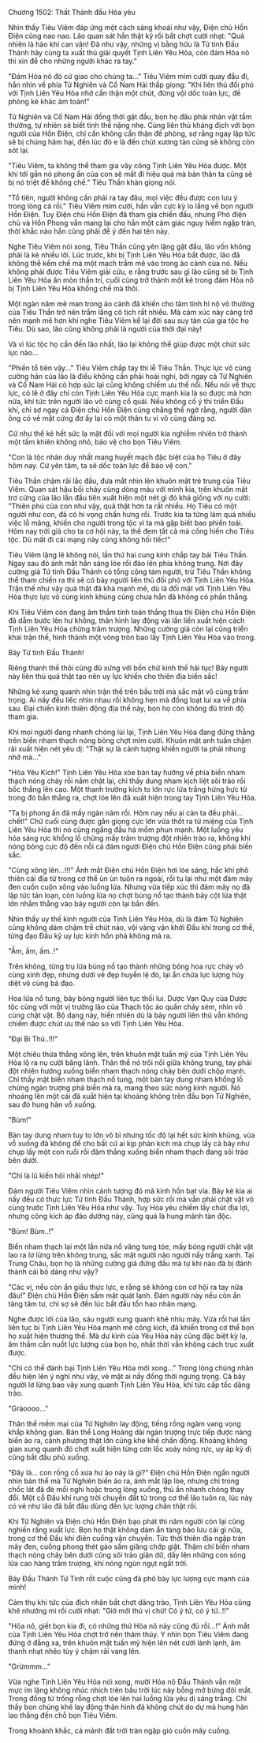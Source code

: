 




Chương 1502: Thất Thánh đấu Hỏa yêu


Nhìn thấy Tiêu Viêm đáp ứng một cách sảng khoái như vậy, Điện chủ Hồn Điện cũng nao nao. Lão quan sát hắn thật kỹ rồi bất chợt cười nhạt: "Quả nhiên là hào khí can vân! Đã như vậy, những vị bằng hữu là Tứ tinh Đấu Thánh hãy cùng ta xuất thủ giải quyết Tịnh Liên Yêu Hỏa, còn đám Hỏa nô thì xin để cho những người khác ra tay."

"Đám Hỏa nô đó cứ giao cho chúng ta..." Tiêu Viêm mỉm cười quay đầu đi, hắn nhìn về phía Tử Nghiên và Cổ Nam Hải thấp giọng: "Khi liên thủ đối phó với Tịnh Liên Yêu Hỏa nhớ cẩn thận một chút, đừng vội dốc toàn lực, đề phòng kẻ khác ám toán!"

Tử Nghiên và Cổ Nam Hải đồng thời gật đầu, bọn họ đâu phải nhân vật tầm thường, tự nhiên sẽ biết tình thế nặng nhẹ. Cùng liên thủ kháng địch với bọn người của Hồn Điện, chỉ cần không cẩn thận đề phòng, sợ rằng ngay lập tức sẽ bị chúng hãm hại, đến lúc đó e là đến chút xương tàn cũng sẽ không còn sót lại.

"Tiêu Viêm, ta không thể tham gia vây công Tịnh Liên Yêu Hỏa được. Một khi tới gần nó phong ấn của con sẽ mất đi hiệu quả mà bản thân ta cũng sẽ bị nó triệt để khống chế." Tiêu Thần khàn giọng nói.

"Tổ tiên, người không cần phải ra tay đâu, mọi việc đều được con lưu ý trong lòng cả rồi." Tiêu Viêm mỉm cười, hắn vẫn cực kỳ lo lắng về bọn người Hồn Điện. Tuy Điện chủ Hồn Điện đã tham gia chiến đấu, nhưng Phó điện chủ và Hồn Phong vẫn mang lại cho hắn một cảm giác nguy hiểm ngập tràn, thời khắc nào hắn cũng phải để ý đến hai tên này.

Nghe Tiêu Viêm nói xong, Tiêu Thần cũng yên lặng gật đầu, lão vốn không phải là kẻ nhiều lời. Lúc trước, khi bị Tịnh Liên Yêu Hỏa bắt được, lão đã không thể kềm chế mà một mạch trầm mê vào trong ảo cảnh của nó. Nếu không phải được Tiêu Viêm giải cứu, e rằng trước sau gì lão cũng sẽ bị Tịnh Liên Yêu Hỏa ăn mòn thần trí, cuối cùng trở thành một kẻ trong đám Hỏa nô bị Tịnh Liên Yêu Hỏa khống chế mà thôi.

Một ngàn năm mê man trong ảo cảnh đã khiến cho tâm tính hỉ nộ vô thường của Tiêu Thần trở nên trầm lắng cô tịch rất nhiều. Mà cảm xúc này càng trở nên mạnh mẽ hơn khi nghe Tiêu Viêm kể lại đời sau suy tàn của gia tộc họ Tiêu. Dù sao, lão cũng không phải là người của thời đại này!

Và vì lúc tộc họ cần đến lão nhất, lão lại không thể giúp được một chút sức lực nào...

"Phiền tổ tiên vậy..." Tiêu Viêm chắp tay thi lễ Tiêu Thần. Thực lực vô cùng cường hãn của lão là điều không cần phải hoài nghi, bởi ngay cả Tử Nghiên và Cổ Nam Hải có hợp sức lại cũng không chiếm ưu thế nổi. Nếu nói về thực lực, có lẽ ở đây chỉ còn Tịnh Liên Yêu Hỏa cực mạnh kia là so được mà hơn nữa, khí tức trên người lão vô cùng cổ quái. Nếu không cố ý thi triển Đấu khí, chỉ sợ ngay cả Điện chủ Hồn Điện cũng chẳng thể ngờ rằng, người đàn ông có vẻ mặt cứng đơ ấy lại có một thân tu vi vô cùng đáng sợ.

Cứ như thế kẻ hết sức lạ mặt đối với mọi người kia nghiễm nhiên trở thành một tấm khiên không nhỏ, bảo vệ cho bọn Tiêu Viêm.

"Con là tộc nhân duy nhất mang huyết mạch đặc biệt của họ Tiêu ở đây hôm nay. Cứ yên tâm, ta sẽ dốc toàn lực để bảo vệ con."

Tiêu Thần chậm rãi lắc đầu, đưa mắt nhìn lên khuôn mặt trẻ trung của Tiêu Viêm. Quan sát hậu bối chảy cùng dòng máu với mình kia, trên khuôn mặt trơ cứng của lão lần đầu tiên xuất hiện một nét gì đó khá giống với nụ cười: "Thiên phú của con như vậy, quả thật hơn ta rất nhiều. Họ Tiêu có một người như con, đã có hi vọng chấn hưng rồi. Trước kia ta từng làm quá nhiều việc lỗ mãng, khiến cho người trong tộc vì ta mà gặp biết bao phiền toái. Hôm nay trời già cho ta cơ hội này, ta thề đem tất cả mà cống hiến cho Tiêu tộc. Dù mất đi cái mạng này cũng không hối tiếc!"

Tiêu Viêm lặng lẽ không nói, lần thứ hai cung kính chắp tay bái Tiêu Thần. Ngay sau đó ánh mắt hắn sáng lóe rồi đảo lên phía không trung. Nơi đây cường giả Tứ tinh Đấu Thánh có tổng cộng tám người, trừ Tiêu Thần không thể tham chiến ra thì sẽ có bảy người liên thủ đối phó với Tịnh Liên Yêu Hỏa. Trận thế như vậy quả thật đã khá mạnh mẽ, dù là đối mặt với Tịnh Liên Yêu Hỏa thực lực vô cùng kinh khủng cũng chưa hẳn đã không có phần thắng.

Khi Tiêu Viêm còn đang âm thầm tính toán thắng thua thì Điện chủ Hồn Điện đã dẫm bước lên hư không, thân hình lay động vài lần liền xuất hiện cách Tịnh Liên Yêu Hỏa chừng trăm trượng. Những cường giả còn lại cũng triển khai trận thế, hình thành một vòng tròn bao lấy Tịnh Liên Yêu Hỏa vào trong.

Bảy Tứ tinh Đấu Thánh!

Riêng thanh thế thôi cũng đủ xứng với bốn chữ kinh thế hãi tục! Bảy người này liên thủ quả thật tạo nên uy lực khiến cho thiên địa biến sắc!

Những kẻ xung quanh nhìn trận thế trên bầu trời mà sắc mặt vô cùng trầm trọng. Ai nấy đều liếc nhìn nhau rồi không hẹn mà đồng loạt lui xa về phía sau. Đại chiến kinh thiên động địa thế này, bọn họ còn không đủ trình độ tham gia.

Khi mọi người đang nhanh chóng lùi lại, Tịnh Liên Yêu Hỏa đang đứng thẳng trên biển nham thạch nóng bỏng chợt mỉm cười. Khuôn mặt anh tuấn chậm rãi xuất hiện nét yêu dị: "Thật sự là cảnh tượng khiến người ta phải nhung nhớ mà..."

"Hỏa Yêu Kích!" Tịnh Liên Yêu Hỏa xòe bàn tay hướng về phía biển nham thạch nóng chảy rồi nắm chặt lại, chỉ thấy dung nham kịch liệt sôi trào rồi bốc thẳng lên cao. Một thanh trường kích to lớn rực lửa trắng hừng hực từ trong đó bắn thẳng ra, chợt lóe lên đã xuất hiện trong tay Tịnh Liên Yêu Hỏa.

"Ta bị phong ấn đã mấy ngàn năm rồi. Hôm nay nếu ai cản ta đều phải... chết!" Chữ cuối cùng được gằn giọng cực lớn vừa thốt ra từ miệng của Tịnh Liên Yêu Hỏa thì nó cũng ngẩng đầu há mồm phun mạnh. Một luồng yêu hỏa sáng rực khổng lồ chừng mấy trăm trượng đột nhiên trào ra, không khí nóng bỏng cực độ đến nỗi cả đám người Điện chủ Hồn Điện cũng phải biến sắc.

"Cùng xông lên...!!!" Ánh mắt Điện chủ Hồn Điện hơi lóe sáng, hắc khí phô thiên cái địa từ trong cơ thể ùn ùn tuôn ra ngoài, rồi tụ lại như một đám mây đen cuồn cuộn xông vào luồng lửa. Nhưng vừa tiếp xúc thì đám mây nọ đã lập tức tán loạn, còn luồng lửa nọ chợt bùng nổ tạo thành bảy cột lửa thật lớn nhắm thẳng vào bảy người còn lại bắn đến.

Nhìn thấy uy thế kinh người của Tịnh Liên Yêu Hỏa, dù là đám Tử Nghiên cũng không dám chậm trễ chút nào, vội vàng vận khởi Đấu khí trong cơ thể, từng đạo Đấu kỹ uy lực kinh hồn phá không mà ra.

"Ầm, ầm, ầm..!"

Trên không, từng trụ lửa bùng nổ tạo thành những bông hoa rực cháy vô cùng xinh đẹp, nhưng dưới vẻ đẹp huyễn lệ đó, lại ẩn chứa lực lượng hủy diệt vô cùng bá đạo.

Hoa lửa nổ tung, bảy bóng người liên tục thối lui. Dược Vạn Quy của Dược tộc cùng với một vị trưởng lão của Thạch tộc áo quần cháy sém, nhìn vô cùng chật vật. Bộ dạng này, hiển nhiên dù là bảy người liên thủ vẫn không chiếm được chút ưu thế nào so với Tịnh Liên Yêu Hỏa.

"Đại Bi Thủ..!!!"

Một chiêu thừa thắng xông lên, trên khuôn mặt tuấn mỹ của Tịnh Liên Yêu Hỏa lộ ra nụ cười băng lãnh. Thân thể nó trôi nổi giữa không trung, tay phải đột nhiên hướng xuống biển nham thạch nóng chảy bên dưới chộp mạnh. Chỉ thấy mặt biển nham thạch nổ tung, một bàn tay dung nham khổng lồ chừng ngàn trượng phá biển mà ra, mang theo sức nóng kinh người. Nó nhoáng lên một cái đã xuất hiện tại khoảng không trên đầu bọn Tử Nghiên, sau đó hung hãn vỗ xuống.

"Bùm!"

Bàn tay dung nham tuy to lớn vô bì nhưng tốc độ lại hết sức kinh khủng, vừa vỗ xuống đã không để cho bất cứ ai kịp phản kích mà chụp lấy cả bảy như chụp lấy một con ruồi rồi đâm thẳng xuống biển nham thạch đang sôi trào bên dưới.

"Chỉ là lũ kiến hôi nhãi nhép!"

Đám người Tiêu Viêm nhìn cảnh tượng đó mà kinh hồn bạt vía. Bảy kẻ kia ai nấy đều có thực lực Tứ tinh Đấu Thánh, hợp sức rồi mà vẫn phải chật vật vô cùng trước Tịnh Liên Yêu Hỏa như vậy. Tuy Hỏa yêu chiếm lấy chút địa lợi, nhưng công kích áp đảo dường này, cũng quá là hung mãnh tàn độc.

"Bùm! Bùm..!"

Biển nham thạch lại một lần nửa nổ văng tung tóe, mấy bóng người chật vật lao ra lơ lửng trên không trung, sắc mặt người nào người nấy trắng xanh. Tại Trung Châu, bọn họ là những cường giả đứng đầu mà tự khi nào đã bị đánh thành cái bộ dáng như vậy?

"Các vị, nếu còn ẩn giấu thực lực, e rằng sẽ không còn cơ hội ra tay nữa đâu!" Điện chủ Hồn Điện sầm mặt quát lạnh. Đám người này nếu còn ẩn tàng tâm tư, chỉ sợ sẽ đến lúc bắt đầu tổn hao nhân mạng.

Nghe được lời của lão, sáu người xung quanh khẽ nhíu mày. Vừa rồi hai lần liên tục bị Tịnh Liên Yêu Hỏa mạnh mẽ công kích, đã khiến trong cơ thể bọn họ xuất hiện thương thế. Mà dư kình của Yêu Hỏa này cũng đặc biệt kỳ lạ, âm thầm cắn nuốt lực lượng của bọn họ, nhất thời vẫn không cách trục xuất được.

"Chỉ có thể đánh bại Tịnh Liên Yêu Hỏa mới xong..." Trong lòng chúng nhân đều hiện lên ý nghĩ như vậy, vẻ mặt ai nấy đồng thời ngưng trọng. Cả bảy người lơ lửng bao vây xung quanh Tịnh Liên Yêu Hỏa, khí tức cấp tốc dâng trào.

"Gràoooo…"

Thân thể mềm mại của Tử Nghiên lay động, tiếng rồng ngâm vang vọng khắp không gian. Bản thể Long Hoàng dài ngàn trượng trực tiếp được nàng biến ảo ra, cánh phượng thật lớn cũng khe khẽ chấn động. Khoảng không gian xung quanh đó chợt xuất hiện từng cơn lốc xoáy nóng rực, uy áp kỳ dị cũng bắt đầu phủ xuống.

"Đây là... con rồng cổ xưa hư ảo này là gì?" Điện chủ Hồn Điện ngẩn người nhìn bản thể mà Tử Nghiên biến ảo ra, ánh mắt lập lòe, nhưng chỉ trong chốc lát đã đè mối nghi hoặc trong lòng xuống, thủ ấn nhanh chóng thay đổi. Một cỗ Đấu khí rung trời chuyển đất từ trong cơ thể lão tuôn ra, lúc này có vẻ như lão đã bắt đầu dùng đến lực lượng chân thật rồi.

Khi Tử Nghiên và Điện chủ Hồn Điện bạo phát thì năm người còn lại cũng nghiến răng xuất lực. Bọn họ thật không dám ẩn tàng bảo lưu cái gì nữa, trong cơ thể Đấu khí điên cuồng vận chuyển. Tức thời thiên địa ngập tràn mây đen, cuồng phong thét gào sấm giăng chớp giật. Thậm chí biển nham thạch nóng chảy bên dưới cũng sôi trào giận dữ, dấy lên những con sóng lửa cao hàng trăm trượng, khí nóng ngùn ngụt ngất trời.

Bảy Đấu Thánh Tứ Tinh rốt cuộc cũng đã phô bày lực lượng cực mạnh của mình!

Cảm thụ khí tức của địch nhân bất chợt dâng trào, Tịnh Liên Yêu Hỏa cũng khẽ nhướng mi rồi cười nhạt: "Giờ mới thú vị chứ! Có ý tứ, có ý tứ..!!"

"Hỏa nô, giết bọn kia đi, có những thứ Hỏa nô này cũng đủ rồi...!" Ánh mắt của Tịnh Liên Yêu Hỏa chợt trở nên thâm thúy. Y nhìn bọn Tiêu Viêm đang đứng ở đằng xa, trên khuôn mặt tuấn mỹ hiện lên nét cười lành lạnh, âm thanh nhạt nhẽo tùy ý chậm rãi vang lên.

"Grừmmm…"

Vừa nghe Tịnh Liên Yêu Hỏa nói xong, mười Hỏa nô Đấu Thánh vẫn một mực im lặng không nhúc nhích trên bầu trời lúc này bỗng mở bừng đôi mắt. Trong đồng tử trống rỗng chợt lóe lên hai luồng lửa yêu dị sáng trắng. Chỉ thấy bọn chúng khẽ lay động thân hình đã không chút do dự mà hung hãn lao thẳng đến chỗ bọn Tiêu Viêm.

Trong khoảnh khắc, cả mảnh đất trời tràn ngập gió cuốn mây cuồng.




